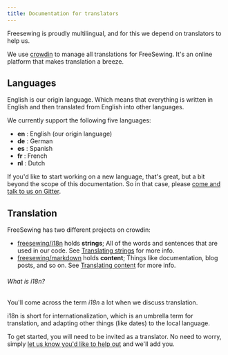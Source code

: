 ```yaml
---
title: Documentation for translators
---
```


Freesewing is proudly multilingual, and for this we depend on translators to help us.

We use [crowdin](https://crowdin.com/) to manage all translations for FreeSewing. It's an online platform that makes translation a breeze.

## Languages

English is our origin language. Which means that everything is written in English and then translated from English into other languages.

We currently support the following five languages:

  - **en** : English (our origin language)
  - **de** : German
  - **es** : Spanish
  - **fr** : French
  - **nl** : Dutch

If you'd like to start working on a new language, that's great, but a bit beyond the scope of this documentation. So in that case, please [come and talk to us on Gitter](https://gitter.im/freesewing/translation).

## Translation

FreeSewing has two different projects on crowdin:

 - [freesewing/i18n](https://crowdin.com/project/freesewing) holds **strings**; All of the words and sentences that are used in our code. See [Translating strings](/guides/translator/strings/) for more info.
 - [freesewing/markdown](https://crowdin.com/project/fs-markdown) holds **content**; Things like documentation, blog posts, and so on. See [Translating content](/guides/translator/content/) for more info.

<Note>

###### What is i18n?
You'll come across the term *i18n* a lot when we discuss translation.

i18n is short for internationalization, which is an umbrella term for
translation, and adapting other things (like dates) to the local language.

</Note>

To get started, you will need to be invited as a translator. No need to worry, simply [let us know you'd like to help out](https://gitter.im/freesewing/translation) and we'll add you.

